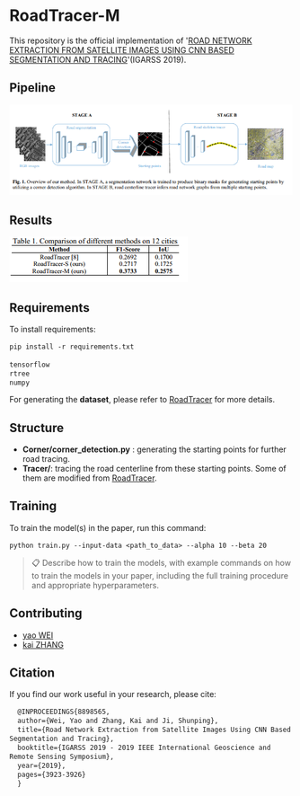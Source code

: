 # RoadTracer-M

This repository is the official implementation of '[ROAD NETWORK EXTRACTION FROM SATELLITE IMAGES USING CNN BASED SEGMENTATION AND TRACING](https://ieeexplore.ieee.org/abstract/document/8898565)'(IGARSS 2019). 

## Pipeline 

![image-20200728150157771](README.assets/image-20200728150157771.png)

## Results

![image-20200728150255134](README.assets/image-20200728150255134.png)


## Requirements

To install requirements:

```setup
pip install -r requirements.txt

tensorflow
rtree
numpy
```

For generating the **dataset**, please refer to [RoadTracer](https://github.com/mitroadmaps/roadtracer) for more details.

## Structure

- **Corner/corner_detection.py** : generating the starting points for further road tracing.
- **Tracer/**: tracing the road centerline from these starting points. Some of them are modified from [RoadTracer](https://github.com/mitroadmaps/roadtracer).

## Training

To train the model(s) in the paper, run this command:

```train
python train.py --input-data <path_to_data> --alpha 10 --beta 20
```

>📋  Describe how to train the models, with example commands on how to train the models in your paper, including the full training procedure and appropriate hyperparameters.


## Contributing

- [yao WEI](https://github.com/weiyao1996)
- [kai ZHANG](https://github.com/SummerOf15)


## Citation

If you find our work useful in your research, please cite:

```
  @INPROCEEDINGS{8898565,
  author={Wei, Yao and Zhang, Kai and Ji, Shunping},
  title={Road Network Extraction from Satellite Images Using CNN Based Segmentation and Tracing}, 
  booktitle={IGARSS 2019 - 2019 IEEE International Geoscience and Remote Sensing Symposium}, 
  year={2019},
  pages={3923-3926}
  }
```

